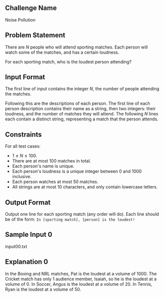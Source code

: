 ## Challenge Name

Noise Pollution

## Problem Statement

There are $N$ people who will attend sporting matches.
Each person will watch some of the matches, and has a certain loudness.

For each sporting match, who is the loudest person attending?

## Input Format

The first line of input contains the integer $N$, the number of people attending the matches.

Following this are the descriptions of each person.
The first line of each person description contains their name as a string, then two integers: their loudness, and the number of matches they will attend.
The following $N$ lines each contain a distinct string, representing a match that the person attends.

## Constraints

For all test cases:

- $1 \le N \le 100$.
- There are at most 100 matches in total.
- Each person's name is unique.
- Each person's loudness is a unique integer between 0 and 1000 inclusive.
- Each person watches at most 50 matches.
- All strings are at most 10 characters, and only contain lowercase letters.

## Output Format

Output one line for each sporting match (any order will do). Each line should be of the form:
`In [sporting match], [person] is the loudest!`

## Sample Input 0

input00.txt

## Explanation 0

In the Boxing and NRL matches, Pat is the loudest at a volume of 1000. The Cricket match has only 1 audience member, Isaiah, so he is the loudest at a volume of 0. In Soccer, Angus is the loudest at a volume of 20. In Tennis, Ryan is the loudest at a volume of 50.